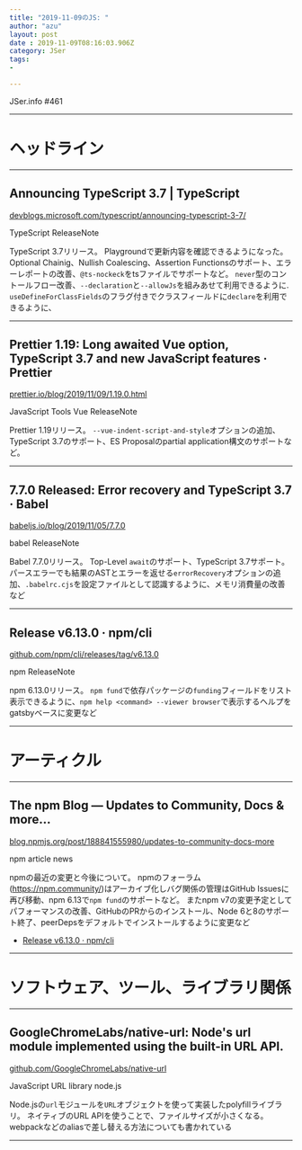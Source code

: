 ```yaml
---
title: "2019-11-09のJS: "
author: "azu"
layout: post
date : 2019-11-09T08:16:03.906Z
category: JSer
tags:
-

---
```


JSer.info #461

----

<h1 class="site-genre">ヘッドライン</h1>

----

## Announcing TypeScript 3.7 | TypeScript
[devblogs.microsoft.com/typescript/announcing-typescript-3-7/](https://devblogs.microsoft.com/typescript/announcing-typescript-3-7/ "Announcing TypeScript 3.7 | TypeScript")
<p class="jser-tags jser-tag-icon"><span class="jser-tag">TypeScript</span> <span class="jser-tag">ReleaseNote</span></p>

TypeScript 3.7リリース。
Playgroundで更新内容を確認できるようになった。
Optional Chainig、Nullish Coalescing、Assertion Functionsのサポート、エラーレポートの改善、`@ts-nockeck`をtsファイルでサポートなど。
`never`型のコントールフロー改善、`--declaration`と`--allowJs`を組みあせて利用できるように.
`useDefineForClassFields`のフラグ付きでクラスフィールドに`declare`を利用できるように、


----

## Prettier 1.19: Long awaited Vue option, TypeScript 3.7 and new JavaScript features · Prettier
[prettier.io/blog/2019/11/09/1.19.0.html](https://prettier.io/blog/2019/11/09/1.19.0.html "Prettier 1.19: Long awaited Vue option, TypeScript 3.7 and new JavaScript features · Prettier")
<p class="jser-tags jser-tag-icon"><span class="jser-tag">JavaScript</span> <span class="jser-tag">Tools</span> <span class="jser-tag">Vue</span> <span class="jser-tag">ReleaseNote</span></p>

Prettier 1.19リリース。
`--vue-indent-script-and-style`オプションの追加、TypeScript 3.7のサポート、ES Proposalのpartial application構文のサポートなど。


----

## 7.7.0 Released: Error recovery and TypeScript 3.7 · Babel
[babeljs.io/blog/2019/11/05/7.7.0](https://babeljs.io/blog/2019/11/05/7.7.0 "7.7.0 Released: Error recovery and TypeScript 3.7 · Babel")
<p class="jser-tags jser-tag-icon"><span class="jser-tag">babel</span> <span class="jser-tag">ReleaseNote</span></p>

Babel 7.7.0リリース。
Top-Level `await`のサポート、TypeScript 3.7サポート。
パースエラーでも結果のASTとエラーを返せる`errorRecovery`オプションの追加、`.babelrc.cjs`を設定ファイルとして認識するように、メモリ消費量の改善など


----

## Release v6.13.0 · npm/cli
[github.com/npm/cli/releases/tag/v6.13.0](https://github.com/npm/cli/releases/tag/v6.13.0 "Release v6.13.0 · npm/cli")
<p class="jser-tags jser-tag-icon"><span class="jser-tag">npm</span> <span class="jser-tag">ReleaseNote</span></p>

npm 6.13.0リリース。
`npm fund`で依存パッケージの`funding`フィールドをリスト表示できるように、`npm help <command> --viewer browser`で表示するヘルプをgatsbyベースに変更など


----
<h1 class="site-genre">アーティクル</h1>

----

## The npm Blog — Updates to Community, Docs & more...
[blog.npmjs.org/post/188841555980/updates-to-community-docs-more](https://blog.npmjs.org/post/188841555980/updates-to-community-docs-more "The npm Blog — Updates to Community, Docs & more...")
<p class="jser-tags jser-tag-icon"><span class="jser-tag">npm</span> <span class="jser-tag">article</span> <span class="jser-tag">news</span></p>

npmの最近の変更と今後について。
npmのフォーラム(https://npm.community/)はアーカイブ化しバグ関係の管理はGitHub Issuesに再び移動、npm 6.13で`npm fund`のサポートなど。
またnpm v7の変更予定としてパフォーマンスの改善、GitHubのPRからのインストール、Node 6と8のサポート終了、peerDepsをデフォルトでインストールするように変更など

- [Release v6.13.0 · npm/cli](https://github.com/npm/cli/releases/tag/v6.13.0 "Release v6.13.0 · npm/cli")

----
<h1 class="site-genre">ソフトウェア、ツール、ライブラリ関係</h1>

----

## GoogleChromeLabs/native-url: Node's url module implemented using the built-in URL API.
[github.com/GoogleChromeLabs/native-url](https://github.com/GoogleChromeLabs/native-url "GoogleChromeLabs/native-url: Node's url module implemented using the built-in URL API.")
<p class="jser-tags jser-tag-icon"><span class="jser-tag">JavaScript</span> <span class="jser-tag">URL</span> <span class="jser-tag">library</span> <span class="jser-tag">node.js</span></p>

Node.jsの`url`モジュールを`URL`オブジェクトを使って実装したpolyfillライブラリ。
ネイティブのURL APIを使うことで、ファイルサイズが小さくなる。webpackなどのaliasで差し替える方法についても書かれている


----
